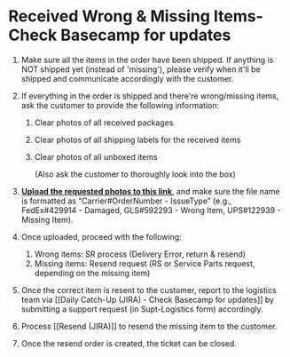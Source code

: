 # Received Wrong & Missing Items- Check Basecamp for updates
1. Make sure all the items in the order have been shipped. If anything is NOT shipped yet (instead of 'missing'), please verify when it'll be shipped and communicate accordingly with the customer.
   
2. If everything in the order is shipped and there're wrong/missing items, ask the customer to provide the following information:
	1. Clear photos of all received packages
	2. Clear photos of all shipping labels for the received items
	3. Clear photos of all unboxed items
	   
	   (Also ask the customer to thoroughly look into the box)
	   
3. **[Upload the requested photos to this link](https://drive.google.com/drive/folders/19T-1sa_fnAY8LXlOu6sbkeM4w7_m_sdF?usp=sharing)**, and make sure the file name is formatted as “Carrier#OrderNumber - IssueType” (e.g., FedEx#429914 - Damaged, GLS#592293 - Wrong Item, UPS#122939 - Missing Item).
   
4. Once uploaded, proceed with the following:
	1. Wrong items: SR process (Delivery Error, return & resend)
	2. Missing items: Resend request (RS or Service Parts request, depending on the missing item)
	   
5. Once the correct item is resent to the customer, report to the logistics team via [[Daily Catch-Up (JIRA) - Check Basecamp for updates]] by submitting a support request (in Supt-Logistics form) accordingly. 
6. Process [[Resend (JIRA)]] to resend the missing item to the customer.
7. Once the resend order is created, the ticket can be closed.